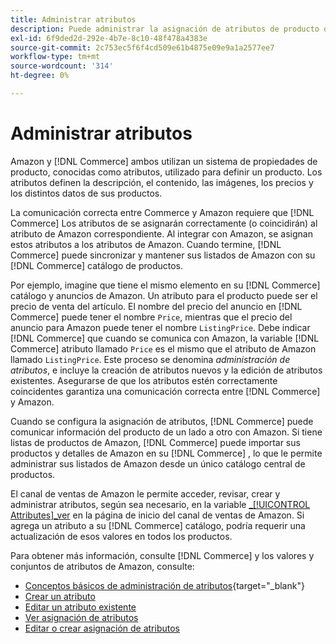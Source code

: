 ```yaml
---
title: Administrar atributos
description: Puede administrar la asignación de atributos de producto de Commerce a los atributos de Amazon para garantizar una información precisa del producto entre los sistemas.
exl-id: 6f9ded2d-292e-4b7e-8c10-48f478a4383e
source-git-commit: 2c753ec5f6f4cd509e61b4875e09e9a1a2577ee7
workflow-type: tm+mt
source-wordcount: '314'
ht-degree: 0%

---
```


# Administrar atributos

Amazon y [!DNL Commerce] ambos utilizan un sistema de propiedades de producto, conocidas como atributos, utilizado para definir un producto. Los atributos definen la descripción, el contenido, las imágenes, los precios y los distintos datos de sus productos.

La comunicación correcta entre Commerce y Amazon requiere que [!DNL Commerce] Los atributos de se asignarán correctamente (o coincidirán) al atributo de Amazon correspondiente. Al integrar con Amazon, se asignan estos atributos a los atributos de Amazon. Cuando termine, [!DNL Commerce] puede sincronizar y mantener sus listados de Amazon con su [!DNL Commerce] catálogo de productos.

Por ejemplo, imagine que tiene el mismo elemento en su [!DNL Commerce] catálogo y anuncios de Amazon. Un atributo para el producto puede ser el precio de venta del artículo. El nombre del precio del anuncio en [!DNL Commerce] puede tener el nombre `Price`, mientras que el precio del anuncio para Amazon puede tener el nombre `ListingPrice`. Debe indicar [!DNL Commerce] que cuando se comunica con Amazon, la variable [!DNL Commerce] atributo llamado `Price` es el mismo que el atributo de Amazon llamado `ListingPrice`. Este proceso se denomina _administración de atributos_, e incluye la creación de atributos nuevos y la edición de atributos existentes. Asegurarse de que los atributos estén correctamente coincidentes garantiza una comunicación correcta entre [!DNL Commerce] y Amazon.

Cuando se configura la asignación de atributos, [!DNL Commerce] puede comunicar información del producto de un lado a otro con Amazon. Si tiene listas de productos de Amazon, [!DNL Commerce] puede importar sus productos y detalles de Amazon en su [!DNL Commerce] , lo que le permite administrar sus listados de Amazon desde un único catálogo central de productos.

El canal de ventas de Amazon le permite acceder, revisar, crear y administrar atributos, según sea necesario, en la variable [_[!UICONTROL Attributes]_ver](./attributes-view.md) en la página de inicio del canal de ventas de Amazon. Si agrega un atributo a su [!DNL Commerce] catálogo, podría requerir una actualización de esos valores en todos los productos.

Para obtener más información, consulte [!DNL Commerce] y los valores y conjuntos de atributos de Amazon, consulte:

- [Conceptos básicos de administración de atributos](https://docs.magento.com/user-guide/catalog/product-attributes.html){target=&quot;_blank&quot;}
- [Crear un atributo](./creating-attributes.md#create-an-attribute)
- [Editar un atributo existente](./creating-attributes.md#edit-an-attribute)
- [Ver asignación de atributos](./amazon-matching-attributes-values.md)
- [Editar o crear asignación de atributos](./amazon-manually-update-incomplete-listing.md)

